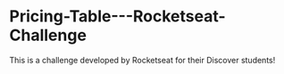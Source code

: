 # Pricing-Table---Rocketseat-Challenge

This is a challenge developed by Rocketseat for their Discover students!
